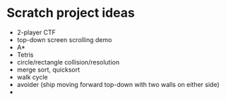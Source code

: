 # Scratch project ideas

- 2-player CTF
- top-down screen scrolling demo
- A*
- Tetris
- circle/rectangle collision/resolution
- merge sort, quicksort
- walk cycle
- avoider (ship moving forward top-down with two walls on either side)
- 
